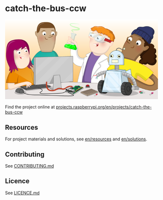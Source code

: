 # catch-the-bus-ccw

![catch-the-bus-ccw](banner.png)

Find the project online at [projects.raspberrypi.org/en/projects/catch-the-bus-ccw](https://projects.raspberrypi.org/en/projects/catch-the-bus-ccw)

## Resources
For project materials and solutions, see [en/resources](https://github.com/raspberrypilearning/catch-the-bus-ccw/tree/master/en/resources) and [en/solutions](https://github.com/raspberrypilearning/catch-the-bus-ccw/tree/master/en/solutions).

## Contributing
See [CONTRIBUTING.md](CONTRIBUTING.md)

## Licence
 See [LICENCE.md](LICENCE.md)